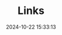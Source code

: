 ---
title: Links
date: 2024-10-22 15:33:13
links:
  - title: GitHub - @iharuki79
    description: 成果物や勉強物等の置き場です。
    website: https://github.com/iharuki79
    image: github-mark.png
  - title: hatenablog - はるすえすしーのぶろぐ
    description: 旧ブログ。雑多
    website: https://halss.hatenablog.com/
    image: hatenablog-logo.svg
  - title: Qiita
    description: 技術系の記事。あまり投稿できていません。
    website: https://qiita.com/OneHalsOne
    image: qiita-logo.png
  - title: AtCoder - hals
    description: レーティング水色(A&H, 2025/1/20時点)。主にJulia言語を使っています。
    website: https://atcoder.jp/users/hals
    image: atcoder-logo.png
  - title: Codeforces - hals
    description: 現在Pupil。あまり参加できていません。主にC++を使っています。
    website: https://codeforces.com/profile/hals
  - title: X - @One_hals
    description: プログラミング関連のアカウント。
    website: https://x.com/one_hals
    image: x-logo.svg
  - title: Bluesky - ha1s
    description: 主に読んだ本をつぶやいています。
    website: https://bsky.app/profile/ha1s.bsky.social
    image: bluesky-logo.svg
  - title: Last.fm
    description: 聞いている音楽。lifelog
    website: https://www.last.fm/user/KawaiiHack
    image:
menu:
    main: 
        weight: 5
        params:
            icon: link

comments: false
---